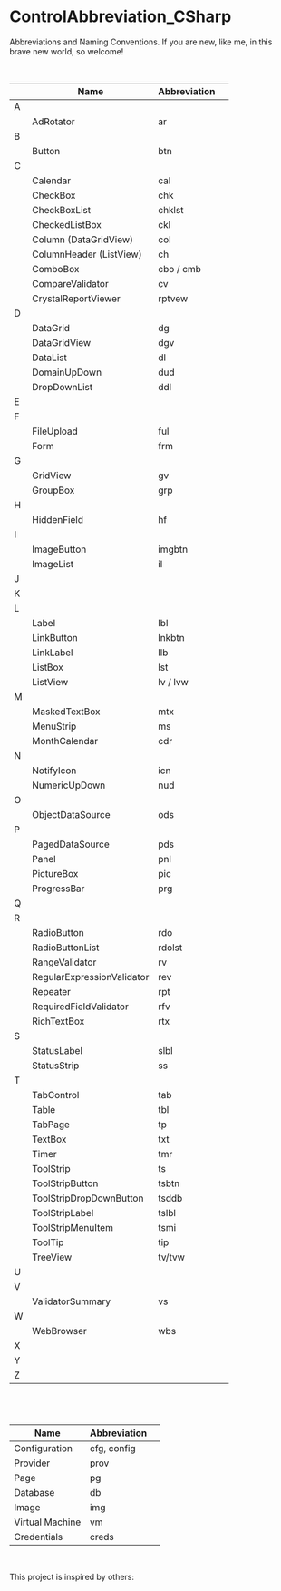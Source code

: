 # ControlAbbreviation_CSharp
Abbreviations and Naming Conventions.
If you are new, like me, in this brave new world, so welcome!

<br>

<div class=""><table class="">
<thead>
  <tr>
    <th> </th>
    <th> Name </th>
    <th> Abbreviation </th>
    <th></th>
  </tr>
</thead>
<tbody>
<tr>
    <td> A </td>
    <td> </td>
    <td> </td>
    <td> </td>
</tr>
<tr>
    <td> </td>
    <td> AdRotator </td>
    <td> ar </td>
    <td> </td>
</tr>
<tr>    
    <td> B </td>
    <td> </td>
    <td> </td>
    <td> </td>
</tr>
<tr>
    <td> </td>
    <td> Button </td>
    <td> btn </td>
    <td> </td>
  </tr>
<tr>
    <td> C </td>
    <td> </td>
    <td> </td>
    <td> </td>
</tr>
<tr>
    <td> </td>
    <td> Calendar </td>
    <td> cal </td>
    <td> </td>
  </tr>
<tr>
    <td> </td>
    <td> CheckBox </td>
    <td> chk </td>
    <td> </td>
</tr>
<tr>
    <td> </td>
    <td> CheckBoxList </td>
    <td> chklst </td>
    <td> </td>
</tr>
<tr>
    <td> </td>
    <td> CheckedListBox </td>
    <td> ckl </td>
    <td> </td>
</tr>
<tr>
    <td> </td>
    <td> Column (DataGridView) </td>
    <td> col </td>
    <td> </td>
</tr>
<tr>
    <td> </td>
    <td> ColumnHeader (ListView) </td>
    <td> ch </td>
    <td> </td>
</tr>
<tr>
    <td> </td>
    <td> ComboBox </td>
    <td> cbo / cmb </td>
    <td> </td>
</tr>
<tr>
    <td> </td>
    <td> CompareValidator </td>
    <td> cv </td>
    <td> </td>
</tr>
<tr>
    <td> </td>
    <td> CrystalReportViewer </td>
    <td> rptvew </td>
    <td> </td>
</tr> 
<tr>
    <td> D </td>
    <td> </td>
    <td></td>
    <td> </td>
</tr>
<tr>
    <td> </td>
    <td> DataGrid </td>
    <td> dg </td>
    <td> </td>
</tr>
<tr>
    <td> </td>
    <td> DataGridView </td>
    <td> dgv </td>
    <td> </td>
</tr>
<tr>
    <td> </td>
    <td> DataList </td>
    <td> dl </td>
    <td> </td>
</tr>
<tr>
    <td> </td>
    <td> DomainUpDown </td>
    <td> dud </td>
    <td> </td>
</tr>
<tr>
    <td> </td>
    <td> DropDownList </td>
    <td> ddl </td>
    <td> </td>
</tr>
<tr>
    <td> E </td>
    <td> </td>
    <td></td>
    <td> </td>
</tr>
<tr>
    <td> F </td>
    <td> </td>
    <td></td>
    <td> </td>
</tr>
<tr>
    <td> </td>
    <td> FileUpload </td>
    <td> ful </td>
    <td> </td>
</tr>
<tr>
    <td> </td>
    <td> Form </td>
    <td> frm </td>
    <td> </td>
</tr>
<tr>
    <td> G </td>
    <td> </td>
    <td></td>
    <td> </td>
</tr>
<tr>
    <td> </td>
    <td> GridView </td>
    <td> gv </td>
    <td> </td>
</tr>
<tr>
    <td> </td>
    <td> GroupBox  </td>
    <td> grp </td>
    <td> </td>
</tr>
<tr>
    <td> H </td>
    <td> </td>
    <td></td>
    <td> </td>
</tr>
<tr>
    <td> </td>
    <td> HiddenField </td>
    <td> hf </td>
    <td> </td>
</tr>
<tr>
    <td> I </td>
    <td> </td>
    <td></td>
    <td> </td>
</tr>
<tr>
    <td> </td>
    <td> ImageButton </td>
    <td> imgbtn </td>
    <td> </td>
</tr>
<tr>
    <td> </td>
    <td> ImageList </td>
    <td> il </td>
    <td> </td>
</tr>
<tr>
    <td> J </td>
    <td> </td>
    <td></td>
    <td> </td>
</tr>
<tr>
    <td> K </td>
    <td> </td>
    <td></td>
    <td> </td>
</tr>
<tr>
    <td> L </td>
    <td> </td>
    <td></td>
    <td> </td>
</tr>
<tr>
    <td> </td>
    <td> Label </td>
    <td> lbl </td>
    <td> </td>
</tr>
<tr>
    <td> </td>
    <td> LinkButton </td>
    <td> lnkbtn </td>
    <td> </td>
</tr>
<tr>
    <td> </td>
    <td> LinkLabel </td>
    <td> llb </td>
    <td> </td>
</tr>
<tr>
    <td> </td>
    <td> ListBox </td>
    <td> lst </td>
    <td> </td>
</tr>
<tr>
    <td> </td>
    <td> ListView </td>
    <td> lv / lvw </td>
    <td> </td>
</tr>
<tr>
    <td> M </td>
    <td> </td>
    <td></td>
    <td> </td>
</tr>
<tr>
    <td> </td>
    <td> MaskedTextBox </td>
    <td> mtx </td>
    <td> </td>
</tr>
<tr>
    <td> </td>
    <td> MenuStrip </td>
    <td> ms </td>
    <td> </td>
</tr>
<tr>
    <td> </td>
    <td> MonthCalendar </td>
    <td> cdr </td>
    <td> </td>
</tr>
<tr>
    <td> N </td>
    <td> </td>
    <td></td>
    <td> </td>
</tr>
<tr>
    <td> </td>
    <td> NotifyIcon </td>
    <td> icn </td>
    <td> </td>
</tr>
<tr>
    <td> </td>
    <td> NumericUpDown </td>
    <td> nud </td>
    <td> </td>
</tr>
<tr>
    <td> O </td>
    <td> </td>
    <td></td>
    <td> </td>
</tr>
<tr>
    <td> </td>
    <td> ObjectDataSource </td>
    <td> ods </td>
    <td> </td>
</tr>
<tr>
    <td> P </td>
    <td> </td>
    <td></td>
    <td> </td>
</tr>
<tr>
    <td> </td>
    <td> PagedDataSource </td>
    <td> pds </td>
    <td> </td>
</tr>
<tr>
    <td> </td>
    <td> Panel </td>
    <td> pnl </td>
    <td> </td>
</tr>
<tr>
    <td> </td>
    <td> PictureBox </td>
    <td> pic </td>
    <td> </td>
</tr>
<tr>
    <td> </td>
    <td> ProgressBar </td>
    <td> prg </td>
    <td> </td>
</tr>
<tr>
    <td> Q </td>
    <td> </td>
    <td></td>
    <td> </td>
</tr>
<tr>
    <td> R </td>
    <td> </td>
    <td></td>
    <td> </td>
</tr>
<tr>
    <td> </td>
    <td> RadioButton </td>
    <td> rdo </td>
    <td> </td>
</tr>
<tr>
    <td> </td>
    <td> RadioButtonList </td>
    <td> rdolst </td>
    <td> </td>
</tr>
<tr>
    <td> </td>
    <td> RangeValidator </td>
    <td> rv </td>
    <td> </td>
</tr>
<tr>
    <td> </td>
    <td> RegularExpressionValidator </td>
    <td> rev </td>
    <td> </td>
</tr>
<tr>
    <td> </td>
    <td> Repeater </td>
    <td> rpt </td>
    <td> </td>
</tr>
<tr>
    <td> </td>
    <td> RequiredFieldValidator </td>
    <td> rfv </td>
    <td> </td>
</tr>
<tr>
    <td> </td>
    <td> RichTextBox </td>
    <td> rtx </td>
    <td> </td>
</tr>
<tr>
    <td> S </td>
    <td> </td>
    <td></td>
    <td> </td>
</tr>
<tr>
    <td> </td>
    <td> StatusLabel </td>
    <td> slbl </td>
    <td> </td>
</tr>
<tr>
    <td> </td>
    <td> StatusStrip </td>
    <td> ss </td>
    <td> </td>
</tr>
<tr>
    <td> T </td>
    <td> </td>
    <td></td>
    <td> </td>
</tr>
<tr>
    <td> </td>
    <td> TabControl </td>
    <td> tab </td>
    <td> </td>
</tr>
<tr>
    <td> </td>
    <td> Table </td>
    <td> tbl </td>
    <td> </td>
</tr>
<tr>
    <td> </td>
    <td> TabPage </td>
    <td> tp </td>
    <td> </td>
</tr>
<tr>
    <td> </td>
    <td> TextBox </td>
    <td> txt </td>
    <td> </td>
</tr>
<tr>
    <td> </td>
    <td> Timer </td>
    <td> tmr </td>
    <td> </td>
</tr>
<tr>
    <td> </td>
    <td> ToolStrip </td>
    <td> ts </td>
    <td> </td>
</tr>
<tr>
    <td> </td>
    <td> ToolStripButton </td>
    <td> tsbtn </td>
    <td> </td>
</tr>
<tr>
    <td> </td>
    <td> ToolStripDropDownButton </td>
    <td> tsddb </td>
    <td> </td>
</tr>
<tr>
    <td> </td>
    <td> ToolStripLabel </td>
    <td> tslbl </td>
    <td> </td>
</tr>
<tr>
    <td> </td>
    <td> ToolStripMenuItem </td>
    <td> tsmi </td>
    <td> </td>
</tr>
<tr>
    <td> </td>
    <td> ToolTip </td>
    <td> tip </td>
    <td> </td>
</tr>
<tr>
    <td> </td>
    <td> TreeView </td>
    <td> tv/tvw </td>
    <td> </td>
</tr>
<tr>
    <td> U </td>
    <td> </td>
    <td></td>
    <td> </td>
</tr>
<tr>
    <td> V </td>
    <td> </td>
    <td></td>
    <td> </td>
</tr>
<tr>
    <td> </td>
    <td> ValidatorSummary </td>
    <td> vs </td>
    <td> </td>
</tr>
<tr>
    <td> W </td>
    <td> </td>
    <td></td>
    <td> </td>
</tr>
<td> </td>
    <td> WebBrowser </td>
    <td> wbs </td>
    <td> </td>
<tr>
    <td> X </td>
    <td> </td>
    <td></td>
    <td> </td>
</tr>
<tr>
    <td> Y </td>
    <td> </td>
    <td></td>
    <td> </td>
</tr>
<tr>
    <td> Z </td>
    <td> </td>
    <td></td>
    <td> </td>
</tr>




 
</tbody>
</table></div>

<br>

#

<div class=""><table class="">
<thead>
  <tr>
    <th> Name </th>
    <th> Abbreviation </th>
    <th></th>
  </tr>
</thead>
<tbody>
  <tr>
    <td> Configuration </td>
    <td> cfg, config </td>
    <td></td>
  </tr>
  <tr>
    <td> Provider </td>
    <td> prov </td>
    <td></td>
  </tr>
  <tr>
    <td> Page </td>
    <td> pg </td>
    <td></td>
  </tr>  
  <tr>
    <td> Database </td>
    <td> db </td>
    <td></td>
  </tr>
  <tr>
    <td> Image </td>
    <td> img </td>
    <td></td>
  </tr>
  <tr>
    <td> Virtual Machine </td>
    <td> vm </td>
    <td></td>
  </tr>
  <tr>
    <td> Credentials </td>
    <td> creds </td>
    <td></td>
  </tr>
</tbody>
</table></div>

<br>

This project is inspired by others:
